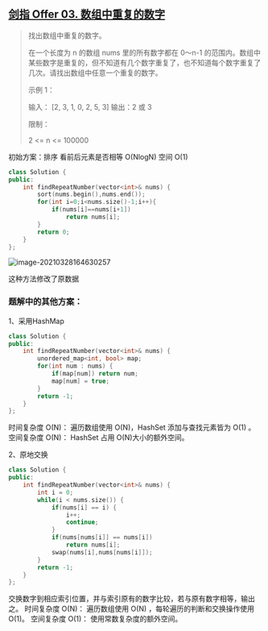 ## [剑指 Offer 03. 数组中重复的数字](https://leetcode-cn.com/problems/shu-zu-zhong-zhong-fu-de-shu-zi-lcof/)

> 找出数组中重复的数字。
>
>
> 在一个长度为 n 的数组 nums 里的所有数字都在 0～n-1 的范围内。数组中某些数字是重复的，但不知道有几个数字重复了，也不知道每个数字重复了几次。请找出数组中任意一个重复的数字。
>
> 示例 1：
>
> 输入：
> [2, 3, 1, 0, 2, 5, 3]
> 输出：2 或 3 
>
>
> 限制：
>
> 2 <= n <= 100000



 初始方案：排序 看前后元素是否相等 O(NlogN) 空间 O(1)

```C++
class Solution {
public:
    int findRepeatNumber(vector<int>& nums) {
        sort(nums.begin(),nums.end());
        for(int i=0;i<nums.size()-1;i++){
            if(nums[i]==nums[i+1])
                return nums[i];
        }
        return 0;
    }
};
```

![image-20210328164630257](https://keenster-1300019754.cos.ap-shanghai-fsi.myqcloud.com/image-20210328164630257.png)

这种方法修改了原数据



### 题解中的其他方案：

1、采用HashMap

```c++
class Solution {
public:
    int findRepeatNumber(vector<int>& nums) {
        unordered_map<int, bool> map;
        for(int num : nums) {
            if(map[num]) return num;
            map[num] = true;
        }
        return -1;
    }
};
```

时间复杂度 O(N)： 遍历数组使用 O(N)，HashSet 添加与查找元素皆为 O(1) 。
空间复杂度 O(N)： HashSet 占用 O(N)大小的额外空间。



2、原地交换

```c++
class Solution {
public:
    int findRepeatNumber(vector<int>& nums) {
        int i = 0;
        while(i < nums.size()) {
            if(nums[i] == i) {
                i++;
                continue;
            }
            if(nums[nums[i]] == nums[i])
                return nums[i];
            swap(nums[i],nums[nums[i]]);
        }
        return -1;
    }
};

```

交换数字到相应索引位置，并与索引原有的数字比较，若与原有数字相等，输出之。
时间复杂度 O(N)： 遍历数组使用 O(N) ，每轮遍历的判断和交换操作使用 O(1)。
空间复杂度 O(1)： 使用常数复杂度的额外空间。

